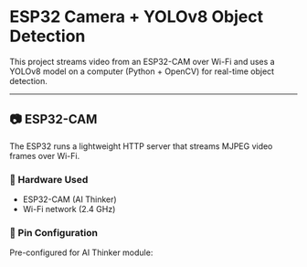 # ESP32 Camera + YOLOv8 Object Detection

This project streams video from an ESP32-CAM over Wi-Fi and uses a YOLOv8 model on a computer (Python + OpenCV) for real-time object detection.

---

## 📷 ESP32-CAM

The ESP32 runs a lightweight HTTP server that streams MJPEG video frames over Wi-Fi.

### 🔧 Hardware Used
- ESP32-CAM (AI Thinker)
- Wi-Fi network (2.4 GHz)

### 🔌 Pin Configuration
Pre-configured for AI Thinker module:
